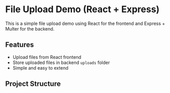 # File Upload Demo (React + Express)

This is a simple file upload demo using React for the frontend and Express + Multer for the backend.

## Features
- Upload files from React frontend
- Store uploaded files in backend `uploads` folder
- Simple and easy to extend

## Project Structure

